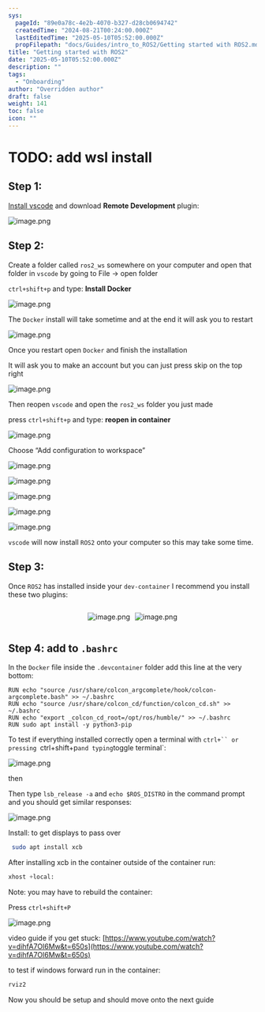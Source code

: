 ```yaml
---
sys:
  pageId: "89e0a78c-4e2b-4070-b327-d28cb0694742"
  createdTime: "2024-08-21T00:24:00.000Z"
  lastEditedTime: "2025-05-10T05:52:00.000Z"
  propFilepath: "docs/Guides/intro_to_ROS2/Getting started with ROS2.md"
title: "Getting started with ROS2"
date: "2025-05-10T05:52:00.000Z"
description: ""
tags:
  - "Onboarding"
author: "Overridden author"
draft: false
weight: 141
toc: false
icon: ""
---
```


# TODO: add wsl install

## Step 1:

[Install vscode](https://code.visualstudio.com/download) and download **Remote Development** plugin:

![image.png](https://prod-files-secure.s3.us-west-2.amazonaws.com/d518164a-d88e-44d1-a4ee-3adb3bd8bce0/efb52993-1881-4a40-b95e-6f020334f022/image.png?X-Amz-Algorithm=AWS4-HMAC-SHA256&X-Amz-Content-Sha256=UNSIGNED-PAYLOAD&X-Amz-Credential=ASIAZI2LB4662EBON74V%2F20250614%2Fus-west-2%2Fs3%2Faws4_request&X-Amz-Date=20250614T131839Z&X-Amz-Expires=3600&X-Amz-Security-Token=IQoJb3JpZ2luX2VjEEQaCXVzLXdlc3QtMiJGMEQCIHBgJVSJhgb%2FA0oNfYSgurQLIVJXJ5%2BUWsvFIbDzBzV9AiA78Md1J4caYyRwxeOW%2B5TsFNsRLvFveg8oWk3lEAiifCr%2FAwgtEAAaDDYzNzQyMzE4MzgwNSIMv2QuGHpCuWDMt33uKtwD%2FGdLolcDl97iUWg7DKbW2EQNxur%2FSvKb%2BxcLbqfVChGPcDBWTgHqvJjHoQEef0qnOS%2BJ0sp8kITD%2B%2B96KfCBI45bXasp8VvguB7%2BtdStpdZ3ODCzaIHuuCuptukjbk21MQM6aDtrk2f5MZ6Qyc5h%2B8M09k7X7QvRpQyxeaJf7wDmL58s4774q%2B9zq02wW%2FfemUwy5gOSxNsL2I%2Flym8HhTZX%2Fe3yEZv7x13n2deW1lAXD2QGecXf1yQFkusGiN9N2p57bd71qWhhzXHbcvWUeHTRHUWWr9osLvjRF6LM9H4fS8zGjXFk4%2BxC2NhiRIgVx2ajSW0aGREUgVrlHKA0WcyvdRmauczEn4qoMLDgb%2Bud3J8kS9XS7iFVEM4fzr%2FOY5hDXhYJHt9uLbrSoTVhWE1XxJ7JreQ88VAer7%2FielG2MmXphAnF%2FUbqRbie5aYFx7XxgNN5pzikJdaHzF3gZ3ZxwDk5xVA9e8%2Fb67jBtU6tDg7Nt46A5NvcuGLAgHdPz9GeijzeWktamw7gtNvsbgW3YWhWd%2FKNA2T%2B%2B1EJgowmm7KXD7jaOQn317MJNxt0%2FiydFhS3qCMd8FaGMbFAxD2jWSUlcNj9ne%2FSfvVd19zi7%2FkMlmEGZia6zAwwjMG1wgY6pgF%2FrfMhlGo8UfkN388f1slomJMCygBYLbC4Kt%2BUSdiXm6615YUgC40dbnyoXTPkGUiEVz0BAx4v%2FGWPXDm5eztE4ypmMHjCPsrNkX18dUwko23%2B8z3teReAQoh5PMvSsUUdEPQP0Aj2CGZbX3AsxDQcJ6Ek6lrRGm4q4kSzFcxdnzE535uFKP%2FzMuDjik0%2FW3mYGo0JG4TnCv%2BFpO7kVMR7QHu2HUIc&X-Amz-Signature=ec42784d858c6a0877fa4caa2c9baa5b422198c8db69731f379c2a3d66742d1e&X-Amz-SignedHeaders=host&x-amz-checksum-mode=ENABLED&x-id=GetObject)

## Step 2:

Create a folder called `ros2_ws` somewhere on your computer and open that folder in `vscode` by going to File → open folder 

`ctrl+shift+p` and type: **Install Docker**

![image.png](https://prod-files-secure.s3.us-west-2.amazonaws.com/d518164a-d88e-44d1-a4ee-3adb3bd8bce0/2269dc0e-1cd5-47ff-bceb-c04ad9b2eab0/image.png?X-Amz-Algorithm=AWS4-HMAC-SHA256&X-Amz-Content-Sha256=UNSIGNED-PAYLOAD&X-Amz-Credential=ASIAZI2LB4662EBON74V%2F20250614%2Fus-west-2%2Fs3%2Faws4_request&X-Amz-Date=20250614T131839Z&X-Amz-Expires=3600&X-Amz-Security-Token=IQoJb3JpZ2luX2VjEEQaCXVzLXdlc3QtMiJGMEQCIHBgJVSJhgb%2FA0oNfYSgurQLIVJXJ5%2BUWsvFIbDzBzV9AiA78Md1J4caYyRwxeOW%2B5TsFNsRLvFveg8oWk3lEAiifCr%2FAwgtEAAaDDYzNzQyMzE4MzgwNSIMv2QuGHpCuWDMt33uKtwD%2FGdLolcDl97iUWg7DKbW2EQNxur%2FSvKb%2BxcLbqfVChGPcDBWTgHqvJjHoQEef0qnOS%2BJ0sp8kITD%2B%2B96KfCBI45bXasp8VvguB7%2BtdStpdZ3ODCzaIHuuCuptukjbk21MQM6aDtrk2f5MZ6Qyc5h%2B8M09k7X7QvRpQyxeaJf7wDmL58s4774q%2B9zq02wW%2FfemUwy5gOSxNsL2I%2Flym8HhTZX%2Fe3yEZv7x13n2deW1lAXD2QGecXf1yQFkusGiN9N2p57bd71qWhhzXHbcvWUeHTRHUWWr9osLvjRF6LM9H4fS8zGjXFk4%2BxC2NhiRIgVx2ajSW0aGREUgVrlHKA0WcyvdRmauczEn4qoMLDgb%2Bud3J8kS9XS7iFVEM4fzr%2FOY5hDXhYJHt9uLbrSoTVhWE1XxJ7JreQ88VAer7%2FielG2MmXphAnF%2FUbqRbie5aYFx7XxgNN5pzikJdaHzF3gZ3ZxwDk5xVA9e8%2Fb67jBtU6tDg7Nt46A5NvcuGLAgHdPz9GeijzeWktamw7gtNvsbgW3YWhWd%2FKNA2T%2B%2B1EJgowmm7KXD7jaOQn317MJNxt0%2FiydFhS3qCMd8FaGMbFAxD2jWSUlcNj9ne%2FSfvVd19zi7%2FkMlmEGZia6zAwwjMG1wgY6pgF%2FrfMhlGo8UfkN388f1slomJMCygBYLbC4Kt%2BUSdiXm6615YUgC40dbnyoXTPkGUiEVz0BAx4v%2FGWPXDm5eztE4ypmMHjCPsrNkX18dUwko23%2B8z3teReAQoh5PMvSsUUdEPQP0Aj2CGZbX3AsxDQcJ6Ek6lrRGm4q4kSzFcxdnzE535uFKP%2FzMuDjik0%2FW3mYGo0JG4TnCv%2BFpO7kVMR7QHu2HUIc&X-Amz-Signature=e398e04f8ba1fa4bef6a1da9ffc589e029ad7b2f2e9e2f58c8bfd0a8b01f7a4b&X-Amz-SignedHeaders=host&x-amz-checksum-mode=ENABLED&x-id=GetObject)

The `Docker` install will take sometime and at the end it will ask you to restart

![image.png](https://prod-files-secure.s3.us-west-2.amazonaws.com/d518164a-d88e-44d1-a4ee-3adb3bd8bce0/ed233f78-be33-4b1f-b89c-9c346c0e961e/image.png?X-Amz-Algorithm=AWS4-HMAC-SHA256&X-Amz-Content-Sha256=UNSIGNED-PAYLOAD&X-Amz-Credential=ASIAZI2LB4662EBON74V%2F20250614%2Fus-west-2%2Fs3%2Faws4_request&X-Amz-Date=20250614T131839Z&X-Amz-Expires=3600&X-Amz-Security-Token=IQoJb3JpZ2luX2VjEEQaCXVzLXdlc3QtMiJGMEQCIHBgJVSJhgb%2FA0oNfYSgurQLIVJXJ5%2BUWsvFIbDzBzV9AiA78Md1J4caYyRwxeOW%2B5TsFNsRLvFveg8oWk3lEAiifCr%2FAwgtEAAaDDYzNzQyMzE4MzgwNSIMv2QuGHpCuWDMt33uKtwD%2FGdLolcDl97iUWg7DKbW2EQNxur%2FSvKb%2BxcLbqfVChGPcDBWTgHqvJjHoQEef0qnOS%2BJ0sp8kITD%2B%2B96KfCBI45bXasp8VvguB7%2BtdStpdZ3ODCzaIHuuCuptukjbk21MQM6aDtrk2f5MZ6Qyc5h%2B8M09k7X7QvRpQyxeaJf7wDmL58s4774q%2B9zq02wW%2FfemUwy5gOSxNsL2I%2Flym8HhTZX%2Fe3yEZv7x13n2deW1lAXD2QGecXf1yQFkusGiN9N2p57bd71qWhhzXHbcvWUeHTRHUWWr9osLvjRF6LM9H4fS8zGjXFk4%2BxC2NhiRIgVx2ajSW0aGREUgVrlHKA0WcyvdRmauczEn4qoMLDgb%2Bud3J8kS9XS7iFVEM4fzr%2FOY5hDXhYJHt9uLbrSoTVhWE1XxJ7JreQ88VAer7%2FielG2MmXphAnF%2FUbqRbie5aYFx7XxgNN5pzikJdaHzF3gZ3ZxwDk5xVA9e8%2Fb67jBtU6tDg7Nt46A5NvcuGLAgHdPz9GeijzeWktamw7gtNvsbgW3YWhWd%2FKNA2T%2B%2B1EJgowmm7KXD7jaOQn317MJNxt0%2FiydFhS3qCMd8FaGMbFAxD2jWSUlcNj9ne%2FSfvVd19zi7%2FkMlmEGZia6zAwwjMG1wgY6pgF%2FrfMhlGo8UfkN388f1slomJMCygBYLbC4Kt%2BUSdiXm6615YUgC40dbnyoXTPkGUiEVz0BAx4v%2FGWPXDm5eztE4ypmMHjCPsrNkX18dUwko23%2B8z3teReAQoh5PMvSsUUdEPQP0Aj2CGZbX3AsxDQcJ6Ek6lrRGm4q4kSzFcxdnzE535uFKP%2FzMuDjik0%2FW3mYGo0JG4TnCv%2BFpO7kVMR7QHu2HUIc&X-Amz-Signature=412fd7006a0d02f40ee686428c303be3284a387bee518b1b6e9316450a173120&X-Amz-SignedHeaders=host&x-amz-checksum-mode=ENABLED&x-id=GetObject)

Once you restart open `Docker` and finish the installation

It will ask you to make an account but you can just press skip on the top right

![image.png](https://prod-files-secure.s3.us-west-2.amazonaws.com/d518164a-d88e-44d1-a4ee-3adb3bd8bce0/21010ad9-1659-4fd9-9f59-9932a09b2a3d/image.png?X-Amz-Algorithm=AWS4-HMAC-SHA256&X-Amz-Content-Sha256=UNSIGNED-PAYLOAD&X-Amz-Credential=ASIAZI2LB4662EBON74V%2F20250614%2Fus-west-2%2Fs3%2Faws4_request&X-Amz-Date=20250614T131839Z&X-Amz-Expires=3600&X-Amz-Security-Token=IQoJb3JpZ2luX2VjEEQaCXVzLXdlc3QtMiJGMEQCIHBgJVSJhgb%2FA0oNfYSgurQLIVJXJ5%2BUWsvFIbDzBzV9AiA78Md1J4caYyRwxeOW%2B5TsFNsRLvFveg8oWk3lEAiifCr%2FAwgtEAAaDDYzNzQyMzE4MzgwNSIMv2QuGHpCuWDMt33uKtwD%2FGdLolcDl97iUWg7DKbW2EQNxur%2FSvKb%2BxcLbqfVChGPcDBWTgHqvJjHoQEef0qnOS%2BJ0sp8kITD%2B%2B96KfCBI45bXasp8VvguB7%2BtdStpdZ3ODCzaIHuuCuptukjbk21MQM6aDtrk2f5MZ6Qyc5h%2B8M09k7X7QvRpQyxeaJf7wDmL58s4774q%2B9zq02wW%2FfemUwy5gOSxNsL2I%2Flym8HhTZX%2Fe3yEZv7x13n2deW1lAXD2QGecXf1yQFkusGiN9N2p57bd71qWhhzXHbcvWUeHTRHUWWr9osLvjRF6LM9H4fS8zGjXFk4%2BxC2NhiRIgVx2ajSW0aGREUgVrlHKA0WcyvdRmauczEn4qoMLDgb%2Bud3J8kS9XS7iFVEM4fzr%2FOY5hDXhYJHt9uLbrSoTVhWE1XxJ7JreQ88VAer7%2FielG2MmXphAnF%2FUbqRbie5aYFx7XxgNN5pzikJdaHzF3gZ3ZxwDk5xVA9e8%2Fb67jBtU6tDg7Nt46A5NvcuGLAgHdPz9GeijzeWktamw7gtNvsbgW3YWhWd%2FKNA2T%2B%2B1EJgowmm7KXD7jaOQn317MJNxt0%2FiydFhS3qCMd8FaGMbFAxD2jWSUlcNj9ne%2FSfvVd19zi7%2FkMlmEGZia6zAwwjMG1wgY6pgF%2FrfMhlGo8UfkN388f1slomJMCygBYLbC4Kt%2BUSdiXm6615YUgC40dbnyoXTPkGUiEVz0BAx4v%2FGWPXDm5eztE4ypmMHjCPsrNkX18dUwko23%2B8z3teReAQoh5PMvSsUUdEPQP0Aj2CGZbX3AsxDQcJ6Ek6lrRGm4q4kSzFcxdnzE535uFKP%2FzMuDjik0%2FW3mYGo0JG4TnCv%2BFpO7kVMR7QHu2HUIc&X-Amz-Signature=29d78ca50bd863cb7e6d1e80f241dcb615e0b9a68aa5247dae8f29239993cc78&X-Amz-SignedHeaders=host&x-amz-checksum-mode=ENABLED&x-id=GetObject)

Then reopen `vscode` and open the `ros2_ws` folder you just made

press `ctrl+shift+p` and type: **reopen in container**

![image.png](https://prod-files-secure.s3.us-west-2.amazonaws.com/d518164a-d88e-44d1-a4ee-3adb3bd8bce0/4e93b8c2-41ad-488c-8095-c74205196118/image.png?X-Amz-Algorithm=AWS4-HMAC-SHA256&X-Amz-Content-Sha256=UNSIGNED-PAYLOAD&X-Amz-Credential=ASIAZI2LB4662EBON74V%2F20250614%2Fus-west-2%2Fs3%2Faws4_request&X-Amz-Date=20250614T131839Z&X-Amz-Expires=3600&X-Amz-Security-Token=IQoJb3JpZ2luX2VjEEQaCXVzLXdlc3QtMiJGMEQCIHBgJVSJhgb%2FA0oNfYSgurQLIVJXJ5%2BUWsvFIbDzBzV9AiA78Md1J4caYyRwxeOW%2B5TsFNsRLvFveg8oWk3lEAiifCr%2FAwgtEAAaDDYzNzQyMzE4MzgwNSIMv2QuGHpCuWDMt33uKtwD%2FGdLolcDl97iUWg7DKbW2EQNxur%2FSvKb%2BxcLbqfVChGPcDBWTgHqvJjHoQEef0qnOS%2BJ0sp8kITD%2B%2B96KfCBI45bXasp8VvguB7%2BtdStpdZ3ODCzaIHuuCuptukjbk21MQM6aDtrk2f5MZ6Qyc5h%2B8M09k7X7QvRpQyxeaJf7wDmL58s4774q%2B9zq02wW%2FfemUwy5gOSxNsL2I%2Flym8HhTZX%2Fe3yEZv7x13n2deW1lAXD2QGecXf1yQFkusGiN9N2p57bd71qWhhzXHbcvWUeHTRHUWWr9osLvjRF6LM9H4fS8zGjXFk4%2BxC2NhiRIgVx2ajSW0aGREUgVrlHKA0WcyvdRmauczEn4qoMLDgb%2Bud3J8kS9XS7iFVEM4fzr%2FOY5hDXhYJHt9uLbrSoTVhWE1XxJ7JreQ88VAer7%2FielG2MmXphAnF%2FUbqRbie5aYFx7XxgNN5pzikJdaHzF3gZ3ZxwDk5xVA9e8%2Fb67jBtU6tDg7Nt46A5NvcuGLAgHdPz9GeijzeWktamw7gtNvsbgW3YWhWd%2FKNA2T%2B%2B1EJgowmm7KXD7jaOQn317MJNxt0%2FiydFhS3qCMd8FaGMbFAxD2jWSUlcNj9ne%2FSfvVd19zi7%2FkMlmEGZia6zAwwjMG1wgY6pgF%2FrfMhlGo8UfkN388f1slomJMCygBYLbC4Kt%2BUSdiXm6615YUgC40dbnyoXTPkGUiEVz0BAx4v%2FGWPXDm5eztE4ypmMHjCPsrNkX18dUwko23%2B8z3teReAQoh5PMvSsUUdEPQP0Aj2CGZbX3AsxDQcJ6Ek6lrRGm4q4kSzFcxdnzE535uFKP%2FzMuDjik0%2FW3mYGo0JG4TnCv%2BFpO7kVMR7QHu2HUIc&X-Amz-Signature=16142e67ebc0fac87fc67411f71c14336e80ed6b57d8f7a71395f0673f62d3f9&X-Amz-SignedHeaders=host&x-amz-checksum-mode=ENABLED&x-id=GetObject)

Choose “Add configuration to workspace”

![image.png](https://prod-files-secure.s3.us-west-2.amazonaws.com/d518164a-d88e-44d1-a4ee-3adb3bd8bce0/9560b282-5060-4989-ba37-97e7b2c22476/image.png?X-Amz-Algorithm=AWS4-HMAC-SHA256&X-Amz-Content-Sha256=UNSIGNED-PAYLOAD&X-Amz-Credential=ASIAZI2LB4662EBON74V%2F20250614%2Fus-west-2%2Fs3%2Faws4_request&X-Amz-Date=20250614T131839Z&X-Amz-Expires=3600&X-Amz-Security-Token=IQoJb3JpZ2luX2VjEEQaCXVzLXdlc3QtMiJGMEQCIHBgJVSJhgb%2FA0oNfYSgurQLIVJXJ5%2BUWsvFIbDzBzV9AiA78Md1J4caYyRwxeOW%2B5TsFNsRLvFveg8oWk3lEAiifCr%2FAwgtEAAaDDYzNzQyMzE4MzgwNSIMv2QuGHpCuWDMt33uKtwD%2FGdLolcDl97iUWg7DKbW2EQNxur%2FSvKb%2BxcLbqfVChGPcDBWTgHqvJjHoQEef0qnOS%2BJ0sp8kITD%2B%2B96KfCBI45bXasp8VvguB7%2BtdStpdZ3ODCzaIHuuCuptukjbk21MQM6aDtrk2f5MZ6Qyc5h%2B8M09k7X7QvRpQyxeaJf7wDmL58s4774q%2B9zq02wW%2FfemUwy5gOSxNsL2I%2Flym8HhTZX%2Fe3yEZv7x13n2deW1lAXD2QGecXf1yQFkusGiN9N2p57bd71qWhhzXHbcvWUeHTRHUWWr9osLvjRF6LM9H4fS8zGjXFk4%2BxC2NhiRIgVx2ajSW0aGREUgVrlHKA0WcyvdRmauczEn4qoMLDgb%2Bud3J8kS9XS7iFVEM4fzr%2FOY5hDXhYJHt9uLbrSoTVhWE1XxJ7JreQ88VAer7%2FielG2MmXphAnF%2FUbqRbie5aYFx7XxgNN5pzikJdaHzF3gZ3ZxwDk5xVA9e8%2Fb67jBtU6tDg7Nt46A5NvcuGLAgHdPz9GeijzeWktamw7gtNvsbgW3YWhWd%2FKNA2T%2B%2B1EJgowmm7KXD7jaOQn317MJNxt0%2FiydFhS3qCMd8FaGMbFAxD2jWSUlcNj9ne%2FSfvVd19zi7%2FkMlmEGZia6zAwwjMG1wgY6pgF%2FrfMhlGo8UfkN388f1slomJMCygBYLbC4Kt%2BUSdiXm6615YUgC40dbnyoXTPkGUiEVz0BAx4v%2FGWPXDm5eztE4ypmMHjCPsrNkX18dUwko23%2B8z3teReAQoh5PMvSsUUdEPQP0Aj2CGZbX3AsxDQcJ6Ek6lrRGm4q4kSzFcxdnzE535uFKP%2FzMuDjik0%2FW3mYGo0JG4TnCv%2BFpO7kVMR7QHu2HUIc&X-Amz-Signature=e468c02d59ef22781328337147a3d33bdf4b6ee6c443292024a8e166e5710420&X-Amz-SignedHeaders=host&x-amz-checksum-mode=ENABLED&x-id=GetObject)

![image.png](https://prod-files-secure.s3.us-west-2.amazonaws.com/d518164a-d88e-44d1-a4ee-3adb3bd8bce0/2ee63f81-886b-48e8-a553-dc6e5eac99e4/image.png?X-Amz-Algorithm=AWS4-HMAC-SHA256&X-Amz-Content-Sha256=UNSIGNED-PAYLOAD&X-Amz-Credential=ASIAZI2LB4662EBON74V%2F20250614%2Fus-west-2%2Fs3%2Faws4_request&X-Amz-Date=20250614T131839Z&X-Amz-Expires=3600&X-Amz-Security-Token=IQoJb3JpZ2luX2VjEEQaCXVzLXdlc3QtMiJGMEQCIHBgJVSJhgb%2FA0oNfYSgurQLIVJXJ5%2BUWsvFIbDzBzV9AiA78Md1J4caYyRwxeOW%2B5TsFNsRLvFveg8oWk3lEAiifCr%2FAwgtEAAaDDYzNzQyMzE4MzgwNSIMv2QuGHpCuWDMt33uKtwD%2FGdLolcDl97iUWg7DKbW2EQNxur%2FSvKb%2BxcLbqfVChGPcDBWTgHqvJjHoQEef0qnOS%2BJ0sp8kITD%2B%2B96KfCBI45bXasp8VvguB7%2BtdStpdZ3ODCzaIHuuCuptukjbk21MQM6aDtrk2f5MZ6Qyc5h%2B8M09k7X7QvRpQyxeaJf7wDmL58s4774q%2B9zq02wW%2FfemUwy5gOSxNsL2I%2Flym8HhTZX%2Fe3yEZv7x13n2deW1lAXD2QGecXf1yQFkusGiN9N2p57bd71qWhhzXHbcvWUeHTRHUWWr9osLvjRF6LM9H4fS8zGjXFk4%2BxC2NhiRIgVx2ajSW0aGREUgVrlHKA0WcyvdRmauczEn4qoMLDgb%2Bud3J8kS9XS7iFVEM4fzr%2FOY5hDXhYJHt9uLbrSoTVhWE1XxJ7JreQ88VAer7%2FielG2MmXphAnF%2FUbqRbie5aYFx7XxgNN5pzikJdaHzF3gZ3ZxwDk5xVA9e8%2Fb67jBtU6tDg7Nt46A5NvcuGLAgHdPz9GeijzeWktamw7gtNvsbgW3YWhWd%2FKNA2T%2B%2B1EJgowmm7KXD7jaOQn317MJNxt0%2FiydFhS3qCMd8FaGMbFAxD2jWSUlcNj9ne%2FSfvVd19zi7%2FkMlmEGZia6zAwwjMG1wgY6pgF%2FrfMhlGo8UfkN388f1slomJMCygBYLbC4Kt%2BUSdiXm6615YUgC40dbnyoXTPkGUiEVz0BAx4v%2FGWPXDm5eztE4ypmMHjCPsrNkX18dUwko23%2B8z3teReAQoh5PMvSsUUdEPQP0Aj2CGZbX3AsxDQcJ6Ek6lrRGm4q4kSzFcxdnzE535uFKP%2FzMuDjik0%2FW3mYGo0JG4TnCv%2BFpO7kVMR7QHu2HUIc&X-Amz-Signature=64ce3587686406cbdac6080fac1c030f3d4e534fa2d79390bc7b3265d1d5cd53&X-Amz-SignedHeaders=host&x-amz-checksum-mode=ENABLED&x-id=GetObject)

![image.png](https://prod-files-secure.s3.us-west-2.amazonaws.com/d518164a-d88e-44d1-a4ee-3adb3bd8bce0/ae1580b2-b048-407e-aed9-b584224a7a04/image.png?X-Amz-Algorithm=AWS4-HMAC-SHA256&X-Amz-Content-Sha256=UNSIGNED-PAYLOAD&X-Amz-Credential=ASIAZI2LB4662EBON74V%2F20250614%2Fus-west-2%2Fs3%2Faws4_request&X-Amz-Date=20250614T131839Z&X-Amz-Expires=3600&X-Amz-Security-Token=IQoJb3JpZ2luX2VjEEQaCXVzLXdlc3QtMiJGMEQCIHBgJVSJhgb%2FA0oNfYSgurQLIVJXJ5%2BUWsvFIbDzBzV9AiA78Md1J4caYyRwxeOW%2B5TsFNsRLvFveg8oWk3lEAiifCr%2FAwgtEAAaDDYzNzQyMzE4MzgwNSIMv2QuGHpCuWDMt33uKtwD%2FGdLolcDl97iUWg7DKbW2EQNxur%2FSvKb%2BxcLbqfVChGPcDBWTgHqvJjHoQEef0qnOS%2BJ0sp8kITD%2B%2B96KfCBI45bXasp8VvguB7%2BtdStpdZ3ODCzaIHuuCuptukjbk21MQM6aDtrk2f5MZ6Qyc5h%2B8M09k7X7QvRpQyxeaJf7wDmL58s4774q%2B9zq02wW%2FfemUwy5gOSxNsL2I%2Flym8HhTZX%2Fe3yEZv7x13n2deW1lAXD2QGecXf1yQFkusGiN9N2p57bd71qWhhzXHbcvWUeHTRHUWWr9osLvjRF6LM9H4fS8zGjXFk4%2BxC2NhiRIgVx2ajSW0aGREUgVrlHKA0WcyvdRmauczEn4qoMLDgb%2Bud3J8kS9XS7iFVEM4fzr%2FOY5hDXhYJHt9uLbrSoTVhWE1XxJ7JreQ88VAer7%2FielG2MmXphAnF%2FUbqRbie5aYFx7XxgNN5pzikJdaHzF3gZ3ZxwDk5xVA9e8%2Fb67jBtU6tDg7Nt46A5NvcuGLAgHdPz9GeijzeWktamw7gtNvsbgW3YWhWd%2FKNA2T%2B%2B1EJgowmm7KXD7jaOQn317MJNxt0%2FiydFhS3qCMd8FaGMbFAxD2jWSUlcNj9ne%2FSfvVd19zi7%2FkMlmEGZia6zAwwjMG1wgY6pgF%2FrfMhlGo8UfkN388f1slomJMCygBYLbC4Kt%2BUSdiXm6615YUgC40dbnyoXTPkGUiEVz0BAx4v%2FGWPXDm5eztE4ypmMHjCPsrNkX18dUwko23%2B8z3teReAQoh5PMvSsUUdEPQP0Aj2CGZbX3AsxDQcJ6Ek6lrRGm4q4kSzFcxdnzE535uFKP%2FzMuDjik0%2FW3mYGo0JG4TnCv%2BFpO7kVMR7QHu2HUIc&X-Amz-Signature=4ae15c0e517ca293109dc354420c712989c481b8ad20ed4808d3bff62225643b&X-Amz-SignedHeaders=host&x-amz-checksum-mode=ENABLED&x-id=GetObject)

![image.png](https://prod-files-secure.s3.us-west-2.amazonaws.com/d518164a-d88e-44d1-a4ee-3adb3bd8bce0/53255b28-f75e-430f-b9e3-c0ac8577e42b/image.png?X-Amz-Algorithm=AWS4-HMAC-SHA256&X-Amz-Content-Sha256=UNSIGNED-PAYLOAD&X-Amz-Credential=ASIAZI2LB4662EBON74V%2F20250614%2Fus-west-2%2Fs3%2Faws4_request&X-Amz-Date=20250614T131839Z&X-Amz-Expires=3600&X-Amz-Security-Token=IQoJb3JpZ2luX2VjEEQaCXVzLXdlc3QtMiJGMEQCIHBgJVSJhgb%2FA0oNfYSgurQLIVJXJ5%2BUWsvFIbDzBzV9AiA78Md1J4caYyRwxeOW%2B5TsFNsRLvFveg8oWk3lEAiifCr%2FAwgtEAAaDDYzNzQyMzE4MzgwNSIMv2QuGHpCuWDMt33uKtwD%2FGdLolcDl97iUWg7DKbW2EQNxur%2FSvKb%2BxcLbqfVChGPcDBWTgHqvJjHoQEef0qnOS%2BJ0sp8kITD%2B%2B96KfCBI45bXasp8VvguB7%2BtdStpdZ3ODCzaIHuuCuptukjbk21MQM6aDtrk2f5MZ6Qyc5h%2B8M09k7X7QvRpQyxeaJf7wDmL58s4774q%2B9zq02wW%2FfemUwy5gOSxNsL2I%2Flym8HhTZX%2Fe3yEZv7x13n2deW1lAXD2QGecXf1yQFkusGiN9N2p57bd71qWhhzXHbcvWUeHTRHUWWr9osLvjRF6LM9H4fS8zGjXFk4%2BxC2NhiRIgVx2ajSW0aGREUgVrlHKA0WcyvdRmauczEn4qoMLDgb%2Bud3J8kS9XS7iFVEM4fzr%2FOY5hDXhYJHt9uLbrSoTVhWE1XxJ7JreQ88VAer7%2FielG2MmXphAnF%2FUbqRbie5aYFx7XxgNN5pzikJdaHzF3gZ3ZxwDk5xVA9e8%2Fb67jBtU6tDg7Nt46A5NvcuGLAgHdPz9GeijzeWktamw7gtNvsbgW3YWhWd%2FKNA2T%2B%2B1EJgowmm7KXD7jaOQn317MJNxt0%2FiydFhS3qCMd8FaGMbFAxD2jWSUlcNj9ne%2FSfvVd19zi7%2FkMlmEGZia6zAwwjMG1wgY6pgF%2FrfMhlGo8UfkN388f1slomJMCygBYLbC4Kt%2BUSdiXm6615YUgC40dbnyoXTPkGUiEVz0BAx4v%2FGWPXDm5eztE4ypmMHjCPsrNkX18dUwko23%2B8z3teReAQoh5PMvSsUUdEPQP0Aj2CGZbX3AsxDQcJ6Ek6lrRGm4q4kSzFcxdnzE535uFKP%2FzMuDjik0%2FW3mYGo0JG4TnCv%2BFpO7kVMR7QHu2HUIc&X-Amz-Signature=786c9943c2034cc117deaffe7b5abde49afd32c902b09e8a86f601c3c3c144cf&X-Amz-SignedHeaders=host&x-amz-checksum-mode=ENABLED&x-id=GetObject)

![image.png](https://prod-files-secure.s3.us-west-2.amazonaws.com/d518164a-d88e-44d1-a4ee-3adb3bd8bce0/7c562767-5af9-4ffb-97d1-327bcdf4ee00/image.png?X-Amz-Algorithm=AWS4-HMAC-SHA256&X-Amz-Content-Sha256=UNSIGNED-PAYLOAD&X-Amz-Credential=ASIAZI2LB4662EBON74V%2F20250614%2Fus-west-2%2Fs3%2Faws4_request&X-Amz-Date=20250614T131839Z&X-Amz-Expires=3600&X-Amz-Security-Token=IQoJb3JpZ2luX2VjEEQaCXVzLXdlc3QtMiJGMEQCIHBgJVSJhgb%2FA0oNfYSgurQLIVJXJ5%2BUWsvFIbDzBzV9AiA78Md1J4caYyRwxeOW%2B5TsFNsRLvFveg8oWk3lEAiifCr%2FAwgtEAAaDDYzNzQyMzE4MzgwNSIMv2QuGHpCuWDMt33uKtwD%2FGdLolcDl97iUWg7DKbW2EQNxur%2FSvKb%2BxcLbqfVChGPcDBWTgHqvJjHoQEef0qnOS%2BJ0sp8kITD%2B%2B96KfCBI45bXasp8VvguB7%2BtdStpdZ3ODCzaIHuuCuptukjbk21MQM6aDtrk2f5MZ6Qyc5h%2B8M09k7X7QvRpQyxeaJf7wDmL58s4774q%2B9zq02wW%2FfemUwy5gOSxNsL2I%2Flym8HhTZX%2Fe3yEZv7x13n2deW1lAXD2QGecXf1yQFkusGiN9N2p57bd71qWhhzXHbcvWUeHTRHUWWr9osLvjRF6LM9H4fS8zGjXFk4%2BxC2NhiRIgVx2ajSW0aGREUgVrlHKA0WcyvdRmauczEn4qoMLDgb%2Bud3J8kS9XS7iFVEM4fzr%2FOY5hDXhYJHt9uLbrSoTVhWE1XxJ7JreQ88VAer7%2FielG2MmXphAnF%2FUbqRbie5aYFx7XxgNN5pzikJdaHzF3gZ3ZxwDk5xVA9e8%2Fb67jBtU6tDg7Nt46A5NvcuGLAgHdPz9GeijzeWktamw7gtNvsbgW3YWhWd%2FKNA2T%2B%2B1EJgowmm7KXD7jaOQn317MJNxt0%2FiydFhS3qCMd8FaGMbFAxD2jWSUlcNj9ne%2FSfvVd19zi7%2FkMlmEGZia6zAwwjMG1wgY6pgF%2FrfMhlGo8UfkN388f1slomJMCygBYLbC4Kt%2BUSdiXm6615YUgC40dbnyoXTPkGUiEVz0BAx4v%2FGWPXDm5eztE4ypmMHjCPsrNkX18dUwko23%2B8z3teReAQoh5PMvSsUUdEPQP0Aj2CGZbX3AsxDQcJ6Ek6lrRGm4q4kSzFcxdnzE535uFKP%2FzMuDjik0%2FW3mYGo0JG4TnCv%2BFpO7kVMR7QHu2HUIc&X-Amz-Signature=6969fae40fb8fc858ea1d0e3ce7db739de50f71fd5e75bc2ae36df2305dd3a30&X-Amz-SignedHeaders=host&x-amz-checksum-mode=ENABLED&x-id=GetObject)

`vscode` will now install `ROS2` onto your computer so this may take some time.

## Step 3:

Once `ROS2` has installed inside your `dev-container` I recommend you install these two plugins:

<div style="display: flex;flex-direction: row; column-gap:10px; max-width: 630px;justify-content: center;">
<div>

![image.png](https://prod-files-secure.s3.us-west-2.amazonaws.com/d518164a-d88e-44d1-a4ee-3adb3bd8bce0/3fc3d550-5a54-4ba1-ba6b-faa01cdb7369/image.png?X-Amz-Algorithm=AWS4-HMAC-SHA256&X-Amz-Content-Sha256=UNSIGNED-PAYLOAD&X-Amz-Credential=ASIAZI2LB466XXVHDH37%2F20250614%2Fus-west-2%2Fs3%2Faws4_request&X-Amz-Date=20250614T131855Z&X-Amz-Expires=3600&X-Amz-Security-Token=IQoJb3JpZ2luX2VjEEQaCXVzLXdlc3QtMiJHMEUCIDjZcz0r1plunVnM1mHiEPi4ah7YzbtfL%2FUfyepFdWZUAiEAyjyl6tIsQLAAOGYuYHtuRkgjJ2Xtb0jqS8ZcUNgID1Mq%2FwMILRAAGgw2Mzc0MjMxODM4MDUiDB6szr5Hphld3qXVTyrcA1SLVL2wcTacVoAVbgViM5TQ5ZwEuKh6SFBojOxHInqfKh%2FBMW%2B0IMian0xitm%2BhgptqBAS4MC9BBESHxV7UlP6CEB%2Fngmt5JvW0SSXNpC1VGm%2BJ3X7NZz%2FTLBrherva%2BmobRkS3IK9FLxZ2NS2TK2VQjficKlBfiid7naUkePXruskPFoV5EnC1xYzApoUYsDDemZX7NcnviG8IsOCWS7xCjHPiZJB6%2BFaCdaPvbJZZ6x30uOk1k3M1iKcaqzgBtj75e6jjppmYwETq7EzF8Sran8F7nBn8hiMUXBnJPO5jFjyD0Be%2BD0yVFZWTimr6EIw1kBA%2Bo9rUedk1t5h%2BQYxvcCZ6hVZ4ql%2Fu6VLVAptyhQ4K5NBqMCMm6H%2B53Zb25CykGmmjGB%2F%2BARwNwlEWgnn1G%2F08qElUOFArCZsVx7YhbNcZ7anAIEA6XWlSSVK2Rhz5g4S7Mp2xC2s5nYtV21%2BMBTywcr2XxdGpPPcpw2qw97NPBp4F8HwtI4PHh3oimLoyEH4fpcVnaF9bREsAyHim%2Ft7fMykJbc9G%2BpgCIfvh4lXr5V9AhR2%2BP9%2BvCKVSsOjExtfBOSNfIHx4K0GNPpVl%2FED36D21ME30ZsBs7XkRfgVupNMcaKFSs5ecMI3BtcIGOqUBoV3%2B2sJe4f%2Fal6ddKFJ6QLa26ulL2d%2BOXSXBed766FkSUdU4lPQSnHhIAzrqDmL4LxhmcyqZQnIoWTOlV9HNITsVwje0uLyB%2FOUyLcWKBQOhX0f9nQgrkaRnR1rdSGy2z4wS1BraiMzJAe49sOsftHHClnUZMDcrxIfCh8SAnZfdqTuWKAYPY24suoX2dJGpGVxSXV%2BYOjjQpTDrLXTL%2BVq%2BrnmX&X-Amz-Signature=e4854efbe74a3769a3d4bcfc916557db3a412e0ab1a789c8392e5405afbf5317&X-Amz-SignedHeaders=host&x-amz-checksum-mode=ENABLED&x-id=GetObject)

</div>
<div>

![image.png](https://prod-files-secure.s3.us-west-2.amazonaws.com/d518164a-d88e-44d1-a4ee-3adb3bd8bce0/d994cc66-13c2-4093-a5a3-f84cf4601a82/image.png?X-Amz-Algorithm=AWS4-HMAC-SHA256&X-Amz-Content-Sha256=UNSIGNED-PAYLOAD&X-Amz-Credential=ASIAZI2LB466R67QRKNO%2F20250614%2Fus-west-2%2Fs3%2Faws4_request&X-Amz-Date=20250614T131855Z&X-Amz-Expires=3600&X-Amz-Security-Token=IQoJb3JpZ2luX2VjEEQaCXVzLXdlc3QtMiJHMEUCIEmMmCacbl6%2FBEy4N0%2FxxeIhGldsxruNtRO2hoAOhMKYAiEAlEJcQKxMNmmj26XfznzV%2BhUz4rUrUen0dTjS4sjAVQYq%2FwMILRAAGgw2Mzc0MjMxODM4MDUiDDZlmi9mzAVlQIjzjCrcA2Gm5bKytlm3xl9fMj1Bt%2BIjrPtZr5Zuihofo%2B%2BGgLY5TJ9dVktWk4M3pXL1fqXxybXPnehx%2FaKthovxfkEE7tgB4pyW8g94ia5FNLnJ7iS58DGUZDNGa0SOY%2Bc%2FUMwWy%2FWF1xYo%2FAb8eZGI9RV4bum8cu%2BYBSL9x529x30XQE2MQmR2ew%2BHAMxALn1w%2Fr%2FksIUE%2B1Hm1uN4m0X3cb5t95fSRsn7o5zHS6Dwo%2F7GXjl1vo1pIXi1CK24H%2F4MVtK%2FDLNYc9UDzG6SJGwdGnJSrMhUvIZw42yDLYr%2BRzuHrM9hgSYSPqUKkwTzCyXL4Jo75cwO%2FzTbBLR1G0GtbHWpLfSL1yN78YB6nPCpXO8clhpySgjjgxQIePWI9W1EqntNhlAIQGVbOOUy2Rkij5MtuHkiEl3zFJ2pMDmc3%2BWeOmB6bY57L3NPeWbNN7BTmiYlv2YJDlevNncpCJRJrn7QKeERAg3SQwTynvOPzl7eq7eQ8vFjc6gEFO2N8NLGmT%2F9AEmvgSYUVkB4toBZn8AAbnUtr9wGohevo0B9weNaSeB7wxYi%2FJzK8BM6CR0y%2Bw9bA6MkHI3wa66O6SLS6VViab2K0Y5ndVMJRvySnqHcWbeVIqDNWLSOAhCIyZKXMI3BtcIGOqUBQ3zlrtdkfJUka%2FriLpKnnFzfUGUkMBpliAQzQmz1fzng090E54WdkfH3YZaLddstGe3z%2FUhVT8aVmHp01uvklkDS1wctzxanPYNgftNUBCf%2FjfJ2P7KFhacJTqVBUmsGYfPLwJTOT4zUOyx%2BwlrDX%2BixcfsKKgAS11C3m6oUAyVTy2X3hPQu8StMHhvTRX%2BO6o0L%2FAI4qNDyB7%2FTIimuiN3BXWy1&X-Amz-Signature=05663cd81d12070cb9d59d599b367d897928cba06b782889365ea3e90626d702&X-Amz-SignedHeaders=host&x-amz-checksum-mode=ENABLED&x-id=GetObject)

</div>
</div>

## Step 4: add to `.bashrc`

In the `Docker` file inside the `.devcontainer` folder add this line at the very bottom: 

```docker
RUN echo "source /usr/share/colcon_argcomplete/hook/colcon-argcomplete.bash" >> ~/.bashrc
RUN echo "source /usr/share/colcon_cd/function/colcon_cd.sh" >> ~/.bashrc
RUN echo "export _colcon_cd_root=/opt/ros/humble/" >> ~/.bashrc
RUN sudo apt install -y python3-pip 
```

To test if everything installed correctly open a terminal with `ctrl+`` or pressing `ctrl+shift+p` and typing `toggle terminal`:

![image.png](https://prod-files-secure.s3.us-west-2.amazonaws.com/d518164a-d88e-44d1-a4ee-3adb3bd8bce0/6a4943d8-b04e-4c02-9a58-775f3384d1a5/image.png?X-Amz-Algorithm=AWS4-HMAC-SHA256&X-Amz-Content-Sha256=UNSIGNED-PAYLOAD&X-Amz-Credential=ASIAZI2LB4662EBON74V%2F20250614%2Fus-west-2%2Fs3%2Faws4_request&X-Amz-Date=20250614T131839Z&X-Amz-Expires=3600&X-Amz-Security-Token=IQoJb3JpZ2luX2VjEEQaCXVzLXdlc3QtMiJGMEQCIHBgJVSJhgb%2FA0oNfYSgurQLIVJXJ5%2BUWsvFIbDzBzV9AiA78Md1J4caYyRwxeOW%2B5TsFNsRLvFveg8oWk3lEAiifCr%2FAwgtEAAaDDYzNzQyMzE4MzgwNSIMv2QuGHpCuWDMt33uKtwD%2FGdLolcDl97iUWg7DKbW2EQNxur%2FSvKb%2BxcLbqfVChGPcDBWTgHqvJjHoQEef0qnOS%2BJ0sp8kITD%2B%2B96KfCBI45bXasp8VvguB7%2BtdStpdZ3ODCzaIHuuCuptukjbk21MQM6aDtrk2f5MZ6Qyc5h%2B8M09k7X7QvRpQyxeaJf7wDmL58s4774q%2B9zq02wW%2FfemUwy5gOSxNsL2I%2Flym8HhTZX%2Fe3yEZv7x13n2deW1lAXD2QGecXf1yQFkusGiN9N2p57bd71qWhhzXHbcvWUeHTRHUWWr9osLvjRF6LM9H4fS8zGjXFk4%2BxC2NhiRIgVx2ajSW0aGREUgVrlHKA0WcyvdRmauczEn4qoMLDgb%2Bud3J8kS9XS7iFVEM4fzr%2FOY5hDXhYJHt9uLbrSoTVhWE1XxJ7JreQ88VAer7%2FielG2MmXphAnF%2FUbqRbie5aYFx7XxgNN5pzikJdaHzF3gZ3ZxwDk5xVA9e8%2Fb67jBtU6tDg7Nt46A5NvcuGLAgHdPz9GeijzeWktamw7gtNvsbgW3YWhWd%2FKNA2T%2B%2B1EJgowmm7KXD7jaOQn317MJNxt0%2FiydFhS3qCMd8FaGMbFAxD2jWSUlcNj9ne%2FSfvVd19zi7%2FkMlmEGZia6zAwwjMG1wgY6pgF%2FrfMhlGo8UfkN388f1slomJMCygBYLbC4Kt%2BUSdiXm6615YUgC40dbnyoXTPkGUiEVz0BAx4v%2FGWPXDm5eztE4ypmMHjCPsrNkX18dUwko23%2B8z3teReAQoh5PMvSsUUdEPQP0Aj2CGZbX3AsxDQcJ6Ek6lrRGm4q4kSzFcxdnzE535uFKP%2FzMuDjik0%2FW3mYGo0JG4TnCv%2BFpO7kVMR7QHu2HUIc&X-Amz-Signature=f690218d1944bc64499dcf7e8f3291596aee9216af3a98e3aa08992dead236d1&X-Amz-SignedHeaders=host&x-amz-checksum-mode=ENABLED&x-id=GetObject)

then 

Then type `lsb_release -a` and `echo $ROS_DISTRO` in the command prompt and you should get similar responses:

![image.png](https://prod-files-secure.s3.us-west-2.amazonaws.com/d518164a-d88e-44d1-a4ee-3adb3bd8bce0/3e635dec-a805-4e85-8b9e-d000e5b71a4e/image.png?X-Amz-Algorithm=AWS4-HMAC-SHA256&X-Amz-Content-Sha256=UNSIGNED-PAYLOAD&X-Amz-Credential=ASIAZI2LB4662EBON74V%2F20250614%2Fus-west-2%2Fs3%2Faws4_request&X-Amz-Date=20250614T131839Z&X-Amz-Expires=3600&X-Amz-Security-Token=IQoJb3JpZ2luX2VjEEQaCXVzLXdlc3QtMiJGMEQCIHBgJVSJhgb%2FA0oNfYSgurQLIVJXJ5%2BUWsvFIbDzBzV9AiA78Md1J4caYyRwxeOW%2B5TsFNsRLvFveg8oWk3lEAiifCr%2FAwgtEAAaDDYzNzQyMzE4MzgwNSIMv2QuGHpCuWDMt33uKtwD%2FGdLolcDl97iUWg7DKbW2EQNxur%2FSvKb%2BxcLbqfVChGPcDBWTgHqvJjHoQEef0qnOS%2BJ0sp8kITD%2B%2B96KfCBI45bXasp8VvguB7%2BtdStpdZ3ODCzaIHuuCuptukjbk21MQM6aDtrk2f5MZ6Qyc5h%2B8M09k7X7QvRpQyxeaJf7wDmL58s4774q%2B9zq02wW%2FfemUwy5gOSxNsL2I%2Flym8HhTZX%2Fe3yEZv7x13n2deW1lAXD2QGecXf1yQFkusGiN9N2p57bd71qWhhzXHbcvWUeHTRHUWWr9osLvjRF6LM9H4fS8zGjXFk4%2BxC2NhiRIgVx2ajSW0aGREUgVrlHKA0WcyvdRmauczEn4qoMLDgb%2Bud3J8kS9XS7iFVEM4fzr%2FOY5hDXhYJHt9uLbrSoTVhWE1XxJ7JreQ88VAer7%2FielG2MmXphAnF%2FUbqRbie5aYFx7XxgNN5pzikJdaHzF3gZ3ZxwDk5xVA9e8%2Fb67jBtU6tDg7Nt46A5NvcuGLAgHdPz9GeijzeWktamw7gtNvsbgW3YWhWd%2FKNA2T%2B%2B1EJgowmm7KXD7jaOQn317MJNxt0%2FiydFhS3qCMd8FaGMbFAxD2jWSUlcNj9ne%2FSfvVd19zi7%2FkMlmEGZia6zAwwjMG1wgY6pgF%2FrfMhlGo8UfkN388f1slomJMCygBYLbC4Kt%2BUSdiXm6615YUgC40dbnyoXTPkGUiEVz0BAx4v%2FGWPXDm5eztE4ypmMHjCPsrNkX18dUwko23%2B8z3teReAQoh5PMvSsUUdEPQP0Aj2CGZbX3AsxDQcJ6Ek6lrRGm4q4kSzFcxdnzE535uFKP%2FzMuDjik0%2FW3mYGo0JG4TnCv%2BFpO7kVMR7QHu2HUIc&X-Amz-Signature=bc250984d973e6d157c921d99d3bfaf71bb6fd8398cdc6d44fa8c88c75e19b9a&X-Amz-SignedHeaders=host&x-amz-checksum-mode=ENABLED&x-id=GetObject)

Install:  to get displays to pass over

```bash
 sudo apt install xcb
```

After installing xcb in the container outside of the container run:

```python
xhost +local:
```

Note: you may have to rebuild the container:

Press `ctrl+shift+P`

![image.png](https://prod-files-secure.s3.us-west-2.amazonaws.com/d518164a-d88e-44d1-a4ee-3adb3bd8bce0/6c2be660-2618-4c38-9c26-53554f7a0b7b/image.png?X-Amz-Algorithm=AWS4-HMAC-SHA256&X-Amz-Content-Sha256=UNSIGNED-PAYLOAD&X-Amz-Credential=ASIAZI2LB4662EBON74V%2F20250614%2Fus-west-2%2Fs3%2Faws4_request&X-Amz-Date=20250614T131839Z&X-Amz-Expires=3600&X-Amz-Security-Token=IQoJb3JpZ2luX2VjEEQaCXVzLXdlc3QtMiJGMEQCIHBgJVSJhgb%2FA0oNfYSgurQLIVJXJ5%2BUWsvFIbDzBzV9AiA78Md1J4caYyRwxeOW%2B5TsFNsRLvFveg8oWk3lEAiifCr%2FAwgtEAAaDDYzNzQyMzE4MzgwNSIMv2QuGHpCuWDMt33uKtwD%2FGdLolcDl97iUWg7DKbW2EQNxur%2FSvKb%2BxcLbqfVChGPcDBWTgHqvJjHoQEef0qnOS%2BJ0sp8kITD%2B%2B96KfCBI45bXasp8VvguB7%2BtdStpdZ3ODCzaIHuuCuptukjbk21MQM6aDtrk2f5MZ6Qyc5h%2B8M09k7X7QvRpQyxeaJf7wDmL58s4774q%2B9zq02wW%2FfemUwy5gOSxNsL2I%2Flym8HhTZX%2Fe3yEZv7x13n2deW1lAXD2QGecXf1yQFkusGiN9N2p57bd71qWhhzXHbcvWUeHTRHUWWr9osLvjRF6LM9H4fS8zGjXFk4%2BxC2NhiRIgVx2ajSW0aGREUgVrlHKA0WcyvdRmauczEn4qoMLDgb%2Bud3J8kS9XS7iFVEM4fzr%2FOY5hDXhYJHt9uLbrSoTVhWE1XxJ7JreQ88VAer7%2FielG2MmXphAnF%2FUbqRbie5aYFx7XxgNN5pzikJdaHzF3gZ3ZxwDk5xVA9e8%2Fb67jBtU6tDg7Nt46A5NvcuGLAgHdPz9GeijzeWktamw7gtNvsbgW3YWhWd%2FKNA2T%2B%2B1EJgowmm7KXD7jaOQn317MJNxt0%2FiydFhS3qCMd8FaGMbFAxD2jWSUlcNj9ne%2FSfvVd19zi7%2FkMlmEGZia6zAwwjMG1wgY6pgF%2FrfMhlGo8UfkN388f1slomJMCygBYLbC4Kt%2BUSdiXm6615YUgC40dbnyoXTPkGUiEVz0BAx4v%2FGWPXDm5eztE4ypmMHjCPsrNkX18dUwko23%2B8z3teReAQoh5PMvSsUUdEPQP0Aj2CGZbX3AsxDQcJ6Ek6lrRGm4q4kSzFcxdnzE535uFKP%2FzMuDjik0%2FW3mYGo0JG4TnCv%2BFpO7kVMR7QHu2HUIc&X-Amz-Signature=ac1e8cb989e3c3e9ed742053843da30b6f1b130be286d48df8114820b6683b42&X-Amz-SignedHeaders=host&x-amz-checksum-mode=ENABLED&x-id=GetObject)

video guide if you get stuck: [https://www.youtube.com/watch?v=dihfA7Ol6Mw&t=650s](https://www.youtube.com/watch?v=dihfA7Ol6Mw&t=650s)

to test if windows forward run in the container:

```bash
rviz2
```

Now you should be setup and should move onto the next guide 
